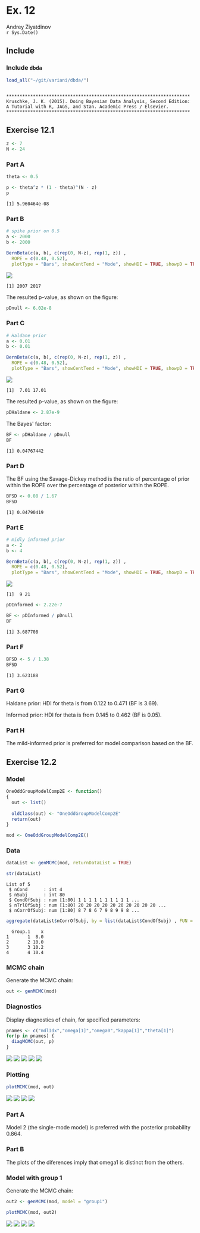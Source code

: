 # Ex. 12
Andrey Ziyatdinov  
`r Sys.Date()`  



## Include 

### Include `dbda`


```r
load_all("~/git/variani/dbda/")
```

```

*********************************************************************
Kruschke, J. K. (2015). Doing Bayesian Data Analysis, Second Edition:
A Tutorial with R, JAGS, and Stan. Academic Press / Elsevier.
*********************************************************************
```

## Exercise 12.1


```r
z <- 7
N <- 24
```

### Part A


```r
theta <- 0.5

p <- theta^z * (1 - theta)^(N - z)
p
```

```
[1] 5.960464e-08
```

### Part B


```r
# spike prior on 0.5
a <- 2000
b <- 2000

BernBeta(c(a, b), c(rep(0, N-z), rep(1, z)) , 
  ROPE = c(0.48, 0.52),
  plotType = "Bars", showCentTend = "Mode", showHDI = TRUE, showpD = TRUE)
```

![](figures-12/1_B-1.png) 

```
[1] 2007 2017
```

The resulted p-value, as shown on the figure:


```r
pDnull <- 6.02e-8
```

### Part C
 
 

```r
# Haldane prior
a <- 0.01
b <- 0.01

BernBeta(c(a, b), c(rep(0, N-z), rep(1, z)) , 
  ROPE = c(0.48, 0.52),
  plotType = "Bars", showCentTend = "Mode", showHDI = TRUE, showpD = TRUE)
```

![](figures-12/1_C-1.png) 

```
[1]  7.01 17.01
```

The resulted p-value, as shown on the figure:


```r
pDHaldane <- 2.87e-9
```

The Bayes' factor:


```r
BF <- pDHaldane / pDnull
BF
```

```
[1] 0.04767442
```

### Part D

The BF using the Savage-Dickey method is the ratio of percentage of prior within the ROPE over the percentage of posterior within the ROPE.


```r
BFSD <- 0.08 / 1.67
BFSD
```

```
[1] 0.04790419
```

### Part E



```r
# midly informed prior 
a <- 2
b <- 4

BernBeta(c(a, b), c(rep(0, N-z), rep(1, z)) , 
  ROPE = c(0.48, 0.52),
  plotType = "Bars", showCentTend = "Mode", showHDI = TRUE, showpD = TRUE)
```

![](figures-12/1_E-1.png) 

```
[1]  9 21
```


```r
pDInformed <- 2.22e-7

BF <- pDInformed / pDnull
BF
```

```
[1] 3.687708
```

### Part F


```r
BFSD <- 5 / 1.38 
BFSD
```

```
[1] 3.623188
```

### Part G

Haldane prior: HDI for theta is from 0.122 to 0.471 (BF is 3.69).

Informed prior: HDI for theta is from 0.145 to 0.462 (BF is 0.05).


### Part H

The mild-informed prior is preferred for model comparison based on the BF.

## Exercise 12.2

### Model


```r
OneOddGroupModelComp2E <- function()
{
  out <- list()
  
  oldClass(out) <- "OneOddGroupModelComp2E"
  return(out)
}

mod <- OneOddGroupModelComp2E()
```

### Data


```r
dataList <- genMCMC(mod, returnDataList = TRUE)

str(dataList)
```

```
List of 5
 $ nCond      : int 4
 $ nSubj      : int 80
 $ CondOfSubj : num [1:80] 1 1 1 1 1 1 1 1 1 1 ...
 $ nTrlOfSubj : num [1:80] 20 20 20 20 20 20 20 20 20 20 ...
 $ nCorrOfSubj: num [1:80] 8 7 8 6 7 9 8 9 9 8 ...
```

```r
aggregate(dataList$nCorrOfSubj, by = list(dataList$CondOfSubj) , FUN = mean )
```

```
  Group.1    x
1       1  8.0
2       2 10.0
3       3 10.2
4       4 10.4
```


### MCMC chain

Generate the MCMC chain:


```r
out <- genMCMC(mod)
```

### Diagnostics

Display diagnostics of chain, for specified parameters:


```r
pnames <- c("mdlIdx","omega[1]","omega0","kappa[1]","theta[1]")
for(p in pnames) { 
  diagMCMC(out, p)
}
```

![](figures-12/diag-1.png) ![](figures-12/diag-2.png) ![](figures-12/diag-3.png) ![](figures-12/diag-4.png) ![](figures-12/diag-5.png) 

### Plotting


```r
plotMCMC(mod, out)
```

![](figures-12/plot-1.png) ![](figures-12/plot-2.png) ![](figures-12/plot-3.png) ![](figures-12/plot-4.png) 

### Part A

Model 2 (the single-mode model) is preferred with the posterior probability 0.864.

### Part B

The plots of the diferences imply that omega1 is distinct from the others.

### Model with group 1

Generate the MCMC chain:


```r
out2 <- genMCMC(mod, model = "group1") 
```


```r
plotMCMC(mod, out2) 
```

![](figures-12/plot2-1.png) ![](figures-12/plot2-2.png) ![](figures-12/plot2-3.png) ![](figures-12/plot2-4.png) 
